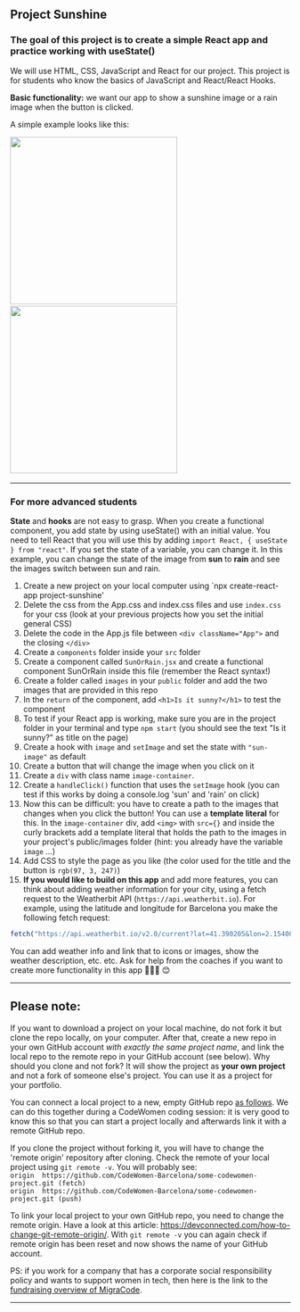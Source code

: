 ## Project Sunshine

### The goal of this project is to create a simple React app and practice working with useState()

We will use HTML, CSS, JavaScript and React for our project. This project is for students who know the basics of JavaScript and React/React Hooks.

**Basic functionality:** we want our app to show a sunshine image or a rain image when the button is clicked.

A simple example looks like this:  

<img src="sun_example.png" width="300" />  <img src="rain_example.png" width="300" /> 

---

### For more advanced students

**State** and **hooks** are not easy to grasp. When you create a functional component, you add state by using useState() with an initial value. You need to tell React that you will use this by adding `import React, { useState } from "react"`. If you set the state of a variable, you can change it. In this example, you can change the state of the image from **sun** to **rain** and see the images switch between sun and rain.

1. Create a new project on your local computer using `npx create-react-app project-sunshine'
1. Delete the css from the App.css and index.css files and use `index.css` for your css (look at your previous projects how you set the initial general CSS)
1. Delete the code in the App.js file between `<div className="App">` and the closing `</div>`
1. Create a `components` folder inside your `src` folder
1. Create a component called `SunOrRain.jsx` and create a functional component SunOrRain inside this file (remember the React syntax!)
1. Create a folder called `images` in your `public` folder and add the two images that are provided in this repo
1. In the `return` of the component, add `<h1>Is it sunny?</h1>` to test the component
1. To test if your React app is working, make sure you are in the project folder in your terminal and type `npm start` (you should see the text "Is it sunny?" as title on the page)
1. Create a hook with `image` and `setImage` and set the state with `"sun-image"` as default
1. Create a button that will change the image when you click on it
1. Create a `div` with class name `image-container`.
1. Create a `handleClick()` function that uses the `setImage` hook (you can test if this works by doing a console.log 'sun' and 'rain' on click)
1. Now this can be difficult: you have to create a path to the images that changes when you click the button! You can use a **template literal** for this. In the `image-container` div, add `<img>` with `src={}` and inside the curly brackets add a template literal that holds the path to the images in your project's public/images folder (hint: you already have the variable `image` ...)
1. Add CSS to style the page as you like (the color used for the title and the button is `rgb(97, 3, 247)`)
1. **If you would like to build on this app** and add more features, you can think about adding weather information for your city, using a fetch request to the Weatherbit API (`https://api.weatherbit.io`). For example, using the latitude and longitude for Barcelona you make the following fetch request:  
```js
fetch("https://api.weatherbit.io/v2.0/current?lat=41.390205&lon=2.154007&key=2ac7e0a6ea244c14ae97c936f6d045c1")
```
You can add weather info and link that to icons or images, show the weather description, etc. etc. Ask for help from the coaches if you want to create more functionality in this app 👩🏾‍💻 😊

---

## Please note:
If you want to download a project on your local machine, do not fork it but clone the repo locally, on your computer. After that, create a new repo in your own GitHub account *with exactly the same project name*, and link the local repo to the remote repo in your GitHub account (see below). Why should you clone and not fork? It will show the project as **your own project** and not a fork of someone else's project. You can use it as a project for your portfolio.

You can connect a local project to a new, empty GitHub repo [as follows](https://docs.github.com/en/github/importing-your-projects-to-github/adding-an-existing-project-to-github-using-the-command-line). We can do this together during a CodeWomen coding session: it is very good to know this so that you can start a project locally and afterwards link it with a remote GitHub repo.

If you clone the project without forking it, you will have to change the 'remote origin' repository after cloning. Check the remote of your local project using `git remote -v`. You will probably see:  
`origin  https://github.com/CodeWomen-Barcelona/some-codewomen-project.git (fetch)`  
`origin  https://github.com/CodeWomen-Barcelona/some-codewomen-project.git (push)`

To link your local project to your own GitHub repo, you need to change the remote origin. Have a look at this article: https://devconnected.com/how-to-change-git-remote-origin/. With `git remote -v` you can again check if remote origin has been reset and now shows the name of your GitHub account.


PS: if you work for a company that has a corporate social responsibility policy and wants to support women in tech, then here is the link to the [fundraising overview of MigraCode](https://docs.google.com/spreadsheets/d/1Zs-Mmi39bcjVw2U-iEQWSHSjkb-EmET-j1WB2oJF45Q/edit#gid=0).

---
